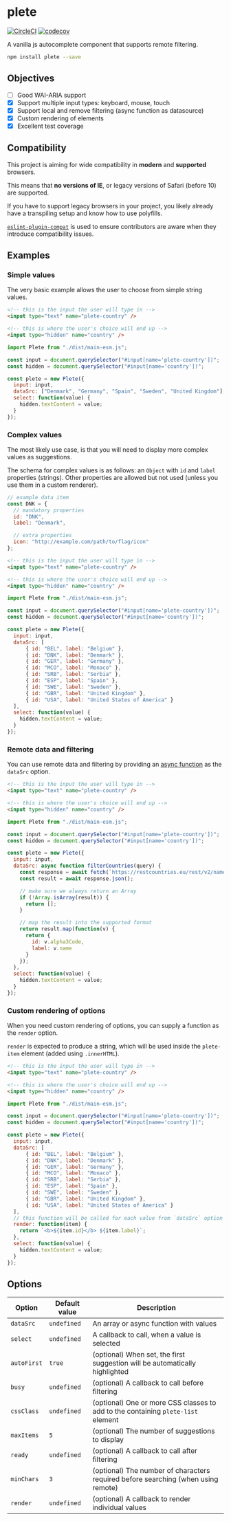 # plete

[![CircleCI](https://circleci.com/gh/mroderick/plete.svg?style=svg)](https://circleci.com/gh/mroderick/plete) [![codecov](https://codecov.io/gh/mroderick/plete/branch/master/graph/badge.svg?token=NrW3z56wP9)](https://codecov.io/gh/mroderick/plete)

A vanilla js autocomplete component that supports remote filtering.

```sh
npm install plete --save
```

## Objectives

- [ ] Good WAI-ARIA support
- [x] Support multiple input types: keyboard, mouse, touch
- [x] Support local and remove filtering (async function as datasource)
- [x] Custom rendering of elements
- [x] Excellent test coverage

## Compatibility

This project is aiming for wide compatibility in **modern** and **supported** browsers.

This means that **no versions of IE**, or legacy versions of Safari (before 10) are supported.

If you have to support legacy browsers in your project, you likely already have a transpiling setup and know how to use polyfills.

[`eslint-plugin-compat`][compat] is used to ensure contributors are aware when they introduce compatibility issues.

[compat]: https://github.com/amilajack/eslint-plugin-compat

## Examples

### Simple values

The very basic example allows the user to choose from simple string values.

```html
<!-- this is the input the user will type in -->
<input type="text" name="plete-country" />

<!-- this is where the user's choice will end up -->
<input type="hidden" name="country" />
```

```js
import Plete from "./dist/main-esm.js";

const input = document.querySelector("#input[name='plete-country'])";
const hidden = document.querySelector("#input[name='country'])";

const plete = new Plete({
  input: input,
  dataSrc: ["Denmark", "Germany", "Spain", "Sweden", "United Kingdom"],
  select: function(value) {
    hidden.textContent = value;
  }
});
```

### Complex values

The most likely use case, is that you will need to display more complex values as suggestions.

The schema for complex values is as follows: an `Object` with `id` and `label` properties (strings). Other properties are allowed but not used (unless you use them in a custom renderer).

```js
// example data item
const DNK = {
  // mandatory properties
  id: "DNK",
  label: "Denmark",

  // extra properties
  icon: "http://example.com/path/to/flag/icon"
};
```

```html
<!-- this is the input the user will type in -->
<input type="text" name="plete-country" />

<!-- this is where the user's choice will end up -->
<input type="hidden" name="country" />
```

```js
import Plete from "./dist/main-esm.js";

const input = document.querySelector("#input[name='plete-country'])";
const hidden = document.querySelector("#input[name='country'])";

const plete = new Plete({
  input: input,
  dataSrc: [
      { id: "BEL", label: "Belgium" },
      { id: "DNK", label: "Denmark" },
      { id: "GER", label: "Germany" },
      { id: "MCO", label: "Monaco" },
      { id: "SRB", label: "Serbia" },
      { id: "ESP", label: "Spain" },
      { id: "SWE", label: "Sweden" },
      { id: "GBR", label: "United Kingdom" },
      { id: "USA", label: "United States of America" }
  ],
  select: function(value) {
    hidden.textContent = value;
  }
});
```

### Remote data and filtering

You can use remote data and filtering by providing an [async function][asyncfn] as the `dataSrc` option.

```html
<!-- this is the input the user will type in -->
<input type="text" name="plete-country" />

<!-- this is where the user's choice will end up -->
<input type="hidden" name="country" />
```

```js
import Plete from "./dist/main-esm.js";

const input = document.querySelector("#input[name='plete-country'])";
const hidden = document.querySelector("#input[name='country'])";

const plete = new Plete({
  input: input,
  dataSrc: async function filterCountries(query) {
    const response = await fetch(`https://restcountries.eu/rest/v2/name/${query}`);
    const result = await response.json();

    // make sure we always return an Array
    if (!Array.isArray(result)) {
      return [];
    }

    // map the result into the supported format
    return result.map(function(v) {
      return {
        id: v.alpha3Code,
        label: v.name
      }
    });
  },
  select: function(value) {
    hidden.textContent = value;
  }
});
```

### Custom rendering of options

When you need custom rendering of options, you can supply a function as the `render` option.

`render` is expected to produce a string, which will be used inside the `plete-item` element (added using `.innerHTML`).

```html
<!-- this is the input the user will type in -->
<input type="text" name="plete-country" />

<!-- this is where the user's choice will end up -->
<input type="hidden" name="country" />
```

```js
import Plete from "./dist/main-esm.js";

const input = document.querySelector("#input[name='plete-country'])";
const hidden = document.querySelector("#input[name='country'])";

const plete = new Plete({
  input: input,
  dataSrc: [
      { id: "BEL", label: "Belgium" },
      { id: "DNK", label: "Denmark" },
      { id: "GER", label: "Germany" },
      { id: "MCO", label: "Monaco" },
      { id: "SRB", label: "Serbia" },
      { id: "ESP", label: "Spain" },
      { id: "SWE", label: "Sweden" },
      { id: "GBR", label: "United Kingdom" },
      { id: "USA", label: "United States of America" }
  ],
  // this function will be called for each value from `dataSrc` option
  render: function(item) {
    return `<b>${item.id}</b> ${item.label}`;
  },
  select: function(value) {
    hidden.textContent = value;
  }
});
```

## Options

| Option         | Default value   | Description                                                                       |
|----------------|-----------------|-----------------------------------------------------------------------------------|
| `dataSrc`      | `undefined`     | An array or async function with values                                            |
| `select`       | `undefined`     | A callback to call, when a value is selected                                      |
| `autoFirst`    | `true`          | (optional) When set, the first suggestion will be automatically highlighted       |
| `busy`         | `undefined`     | (optional) A callback to call before filtering                                    |
| `cssClass`     | `undefined`     | (optional) One or more CSS classes to add to the containing `plete-list` element  |
| `maxItems`     | `5`             | (optional) The number of suggestions to display                                   |
| `ready`        | `undefined`     | (optional) A callback to call after filtering                                     |
| `minChars`     | `3`             | (optional) The number of characters required before searching (when using remote) |
| `render`       | `undefined`     | (optional) A callback to render individual values                                 |

[asyncfn]: https://developer.mozilla.org/en-US/docs/Web/JavaScript/Reference/Statements/async_function
